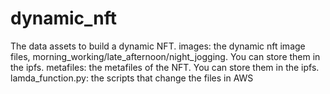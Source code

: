# dynamic_nft
The data assets to build a dynamic NFT.
images: the dynamic nft image files, morning_working/late_afternoon/night_jogging. You can store them in the ipfs.
metafiles: the metafiles of the NFT. You can store them in the ipfs.
lamda_function.py: the scripts that change the files in AWS
